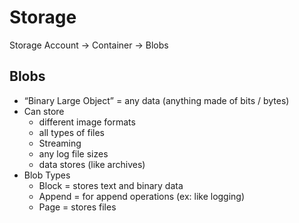 # Storage

Storage Account → Container → Blobs

## Blobs

- “Binary Large Object” = any data (anything made of bits / bytes)
- Can store
  - different image formats
  - all types of files
  - Streaming
  - any log file sizes
  - data stores (like archives)
- Blob Types
  - Block = stores text and binary data
  - Append = for append operations (ex: like logging)
  - Page = stores files